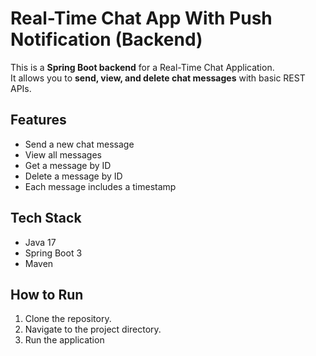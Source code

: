 # Real-Time Chat App With Push Notification (Backend)

This is a **Spring Boot backend** for a Real-Time Chat Application.  
It allows you to **send, view, and delete chat messages** with basic REST APIs.

## Features
- Send a new chat message
- View all messages
- Get a message by ID
- Delete a message by ID
- Each message includes a timestamp

## Tech Stack
- Java 17
- Spring Boot 3
- Maven

## How to Run
1. Clone the repository.
2. Navigate to the project directory.
3. Run the application
